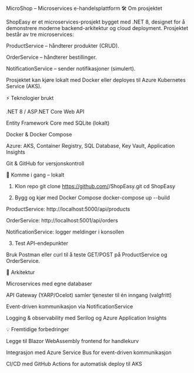 MicroShop – Microservices e-handelsplattform
🛠 Om prosjektet

ShopEasy er et microservices-prosjekt bygget med .NET 8, designet for å demonstrere moderne backend-arkitektur og cloud deployment.
Prosjektet består av tre microservices:

ProductService – håndterer produkter (CRUD).

OrderService – håndterer bestillinger.

NotificationService – sender notifikasjoner (simulert).

Prosjektet kan kjøre lokalt med Docker eller deployes til Azure Kubernetes Service (AKS).

⚡ Teknologier brukt

.NET 8 / ASP.NET Core Web API

Entity Framework Core med SQLite (lokalt)

Docker & Docker Compose

Azure: AKS, Container Registry, SQL Database, Key Vault, Application Insights

Git & GitHub for versjonskontroll

🚀 Komme i gang – lokalt
1. Klon repo
git clone https://github.com/<brukernavn>/ShopEasy.git
cd ShopEasy

2. Bygg og kjør med Docker Compose
docker-compose up --build


ProductService: http://localhost:5000/api/products

OrderService: http://localhost:5001/api/orders

NotificationService: logger meldinger i konsollen

3. Test API-endepunkter

Bruk Postman eller curl til å teste GET/POST på ProductService og OrderService.

🔧 Arkitektur

Microservices med egne databaser

API Gateway (YARP/Ocelot) samler tjenester til én inngang (valgfritt)

Event-driven kommunikasjon via NotificationService

Logging & observability med Serilog og Azure Application Insights

💡 Fremtidige forbedringer

Legge til Blazor WebAssembly frontend for handlekurv

Integrasjon med Azure Service Bus for event-driven kommunikasjon

CI/CD med GitHub Actions for automatisk deploy til AKS
